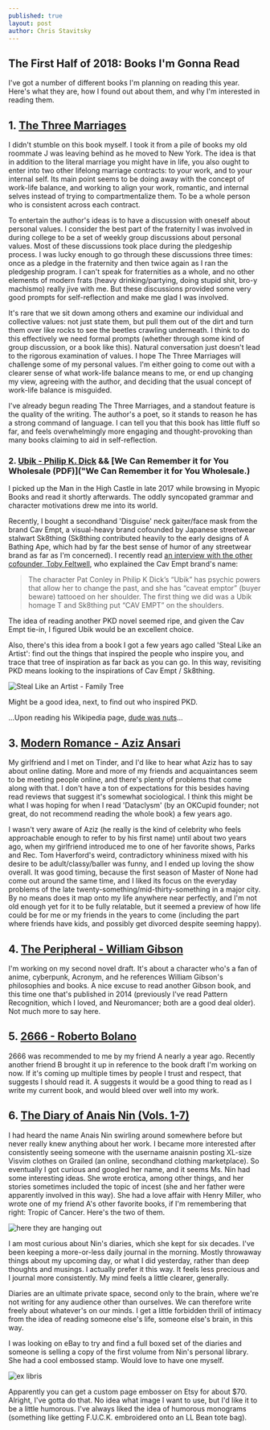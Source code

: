 ```yaml
---
published: true
layout: post
author: Chris Stavitsky
---
```

## The First Half of 2018: Books I'm Gonna Read

I've got a number of different books I'm planning on reading this year. Here's what they are, how I found out about them, and why I'm interested in reading them.

## 1. [The Three Marriages](https://www.amazon.com/Three-Marriages-Reimagining-Work-Relationship/dp/159448435X)

I didn't stumble on this book myself. I took it from a pile of books my old roommate J was leaving behind as he moved to New York. The idea is that in addition to the literal marriage you might have in life, you also ought to enter into two other lifelong marriage contracts: to your work, and to your internal self. Its main point seems to be doing away with the concept of work-life balance, and working to align your work, romantic, and internal selves instead of trying to compartmentalize them. To be a whole person who is consistent across each contract.

To entertain the author's ideas is to have a discussion with oneself about personal values. I consider the best part of the fraternity I was involved in during college to be a set of weekly group discussions about personal values. Most of these discussions took place during the pledgeship process. I was lucky enough to go through these discussions three times: once as a pledge in the fraternity and then twice again as I ran the pledgeship program. I can't speak for fraternities as a whole, and no other elements of modern frats (heavy drinking/partying, doing stupid shit, bro-y machismo) really jive with me. But these discussions provided some very good prompts for self-reflection and make me glad I was involved.

It's rare that we sit down among others and examine our individual and collective values: not just state them, but pull them out of the dirt and turn them over like rocks to see the beetles crawling underneath. I think to do this effectively we need formal prompts (whether through some kind of group discussion, or a book like this). Natural conversation just doesn't lead to the rigorous examination of values. I hope The Three Marriages will challenge some of my personal values. I'm either going to come out with a clearer sense of what work-life balance means to me, or end up changing my view, agreeing with the author, and deciding that the usual concept of work-life balance is misguided.

I've already begun reading The Three Marriages, and a standout feature is the quality of the writing. The author's a poet, so it stands to reason he has a strong command of language. I can tell you that this book has little fluff so far, and feels overwhelmingly more engaging and thought-provoking than many books claiming to aid in self-reflection.

### 2. [Ubik - Philip K. Dick](https://www.amazon.com/Ubik-Philip-K-Dick/dp/0547572298) && [We Can Remember it for You Wholesale (PDF)]("We Can Remember it for You Wholesale.)

I picked up the Man in the High Castle in late 2017 while browsing in Myopic Books and read it shortly afterwards. The oddly syncopated grammar and character motivations drew me into its world.

Recently, I bought a secondhand 'Disguise' neck gaiter/face mask from the brand Cav Empt, a visual-heavy brand cofounded by Japanese streetwear stalwart Sk8thing (Sk8thing contributed heavily to the early designs of A Bathing Ape, which had by far the best sense of humor of any streetwear brand as far as I'm concerned). I recently read [an interview with the other cofounder, Toby Feltwell](http://www.dazeddigital.com/fashion/article/31437/1/cav-empt-discuss-streetwear-grime-and-anonymity), who explained the Cav Empt brand's name: 

> The character Pat Conley in Philip K Dick’s “Ubik” has psychic powers that allow her to change the past, and she has “caveat emptor” (buyer beware) tattooed on her shoulder. The first thing we did was a Ubik homage T and Sk8thing put “CAV EMPT” on the shoulders.

The idea of reading another PKD novel seemed ripe, and given the Cav Empt tie-in, I figured Ubik would be an excellent choice.

Also, there's this idea from a book I got a few years ago called 'Steal Like an Artist': find out the things that inspired the people who inspire you, and trace that tree of inspiration as far back as you can go. In this way, revisiting PKD means looking to the inspirations of Cav Empt / Sk8thing.

![Steal Like an Artist - Family Tree](https://raw.githubusercontent.com/cstavitsky/cstavitsky.github.io/master/_posts/steal_like_artist_family_tree.jpg)

Might be a good idea, next, to find out who inspired PKD. 

...Upon reading his Wikipedia page, [dude was nuts](https://en.wikipedia.org/wiki/Philip_K._Dick#Paranormal_experiences_and_mental_health_issues)...


## 3. [Modern Romance - Aziz Ansari](https://www.amazon.com/Modern-Romance-Aziz-Ansari/dp/0143109251)

My girlfriend and I met on Tinder, and I'd like to hear what Aziz has to say about online dating. More and more of my friends and acquaintances seem to be meeting people online, and there's plenty of problems that come along with that. I don't have a ton of expectations for this besides having read reviews that suggest it's somewhat sociological. I think this might be what I was hoping for when I read 'Dataclysm' (by an OKCupid founder; not great, do not recommend reading the whole book) a few years ago.

I wasn't very aware of Aziz (he really is the kind of celebrity who feels approachable enough to refer to by his first name) until about two years ago, when my girlfriend introduced me to one of her favorite shows, Parks and Rec. Tom Haverford's weird, contradictory whininess mixed with his desire to be adult/classy/baller was funny, and I ended up loving the show overall. It was good timing, because the first season of Master of None had come out around the same time, and I liked its focus on the everyday problems of the late twenty-something/mid-thirty-something in a major city. By no means does it map onto my life anywhere near perfectly, and I'm not old enough yet for it to be fully relatable, but it seemed a preview of how life could be for me or my friends in the years to come (including the part where friends have kids, and possibly get divorced despite seeming happy). 

## 4. [The Peripheral - William Gibson](https://www.amazon.com/Peripheral-William-Gibson/dp/0425276236)

I'm working on my second novel draft. It's about a character who's a fan of anime, cyberpunk, Acronym, and he references William Gibson's philosophies and books. A nice excuse to read another Gibson book, and this time one that's published in 2014 (previously I've read Pattern Recognition, which I loved, and Neuromancer; both are a good deal older). Not much more to say here.

## 5. [2666 - Roberto Bolano](https://www.amazon.com/2666-Novel-Roberto-Bola%C3%B1o/dp/0312429215/)

2666 was recommended to me by my friend A nearly a year ago. Recently another friend B brought it up in reference to the book draft I'm working on now. If it's coming up multiple times by people I trust and respect, that suggests I should read it. A suggests it would be a good thing to read as I write my current book, and would bleed over well into my work.

## 6. [The Diary of Anais Nin (Vols. 1-7)](https://www.amazon.com/gp/product/B011M9IRT8/ref=series_rw_dp_sw)

I had heard the name Anais Nin swirling around somewhere before but never really knew anything about her work. I became more interested after consistently seeing someone with the username anaisnin posting XL-size Visvim clothes on Grailed (an online, secondhand clothing marketplace). So eventually I got curious and googled her name, and it seems Ms. Nin had some interesting ideas. She wrote erotica, among other things, and her stories sometimes included the topic of incest (she and her father were apparently involved in this way). She had a love affair with Henry Miller, who wrote one of my friend A's other favorite books, if I'm remembering that right: Tropic of Cancer. Here's the two of them.

![here they are hanging out](https://raw.githubusercontent.com/cstavitsky/cstavitsky.github.io/master/_posts/anais_nin_henry_miller.jpg)

I am most curious about Nin's diaries, which she kept for six decades. I've been keeping a more-or-less daily journal in the morning. Mostly throwaway things about my upcoming day, or what I did yesterday, rather than deep thoughts and musings. I actually prefer it this way. It feels less precious and I journal more consistently. My mind feels a little clearer, generally.

Diaries are an ultimate private space, second only to the brain, where we're not writing for any audience other than ourselves. We can therefore write freely about whatever's on our minds. I get a little forbidden thrill of intimacy from the idea of reading someone else's life, someone else's brain, in this way.

I was looking on eBay to try and find a full boxed set of the diaries and someone is selling a copy of the first volume from Nin's personal library. She had a cool embossed stamp. Would love to have one myself.

![ex libris](https://raw.githubusercontent.com/cstavitsky/cstavitsky.github.io/master/_posts/anais_nin_ex_libris.jpg)

Apparently you can get a custom page embosser on Etsy for about $70. Alright, I've gotta do that. No idea what image I want to use, but I'd like it to be a little humorous. I've always liked the idea of humorous monograms (something like getting F.U.C.K. embroidered onto an LL Bean tote bag).


